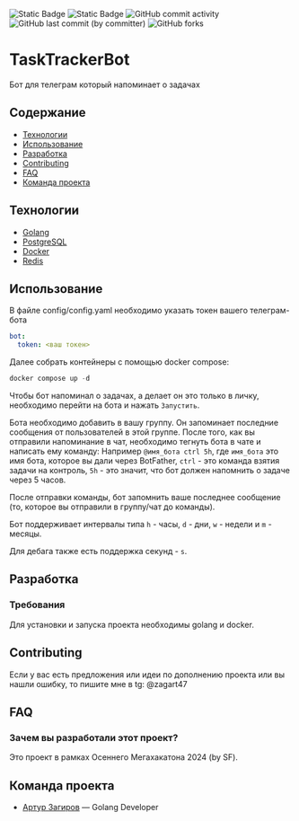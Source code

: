 ![Static Badge](https://img.shields.io/badge/%D1%81%D1%82%D0%B0%D1%82%D1%83%D1%81-%D0%B3%D0%BE%D1%82%D0%BE%D0%B2-blue)
![Static Badge](https://img.shields.io/badge/GO-1.23-blue)
![GitHub commit activity](https://img.shields.io/github/commit-activity/w/zagart47/tasktrackerbot)
![GitHub last commit (by committer)](https://img.shields.io/github/last-commit/zagart47/tasktrackerbot)
![GitHub forks](https://img.shields.io/github/forks/zagart47/tasktrackerbot)

# TaskTrackerBot 
Бот для телеграм который напоминает о задачах

## Содержание
- [Технологии](#технологии)
- [Использование](#использование)
- [Разработка](#разработка)
- [Contributing](#contributing)
- [FAQ](#faq)
- [Команда проекта](#команда-проекта)

## Технологии
- [Golang](https://go.dev/)
- [PostgreSQL](https://www.postgresql.org/)
- [Docker](https://www.docker.com/)
- [Redis](https://redis.io/)

## Использование
В файле config/config.yaml необходимо указать токен вашего телеграм-бота
```yaml
bot:
  token: <ваш токен>
```
Далее собрать контейнеры с помощью docker compose:
```powershell
docker compose up -d
```

Чтобы бот напоминал о задачах, а делает он это только в личку, необходимо перейти на бота и нажать `Запустить`.

Бота необходимо добавить в вашу группу. Он запоминает последние сообщения от пользователей в этой группе.
После того, как вы отправили напоминание в чат, необходимо тегнуть бота в чате и написать ему команду:
Например ```@имя_бота ctrl 5h```, где `имя_бота` это имя бота, которое вы дали через BotFather, `ctrl` - это команда взятия 
задачи на контроль, `5h` - это значит, что бот должен напомнить о задаче через 5 часов. 

После отправки команды, бот запомнить ваше последнее сообщение
(то, которое вы отправили в группу/чат до команды).

Бот поддерживает интервалы типа `h` - часы, `d` - дни, `w` - недели и `m` - месяцы.

Для дебага также есть поддержка секунд - `s`.

## Разработка

### Требования
Для установки и запуска проекта необходимы golang и docker.

## Contributing
Если у вас есть предложения или идеи по дополнению проекта или вы нашли ошибку, то пишите мне в tg: @zagart47

## FAQ
### Зачем вы разработали этот проект?
Это проект в рамках Осеннего Мегахакатона 2024 (by SF).

## Команда проекта
- [Артур Загиров](https://t.me/zagart47) — Golang Developer

